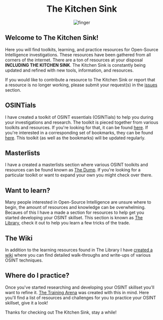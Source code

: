 <div align="center">
  
# The Kitchen Sink
![finger](https://github.com/user-attachments/assets/a8e77d5b-a889-4fc7-a475-6938b88102f8)

</div>

## Welcome to The Kitchen Sink!
Here you will find toolkits, learning, and practice resources for Open-Source Intelligence investigations. These resources have been gathered from all corners of the internet. There are a ton of resources at your disposal **INCLUDING THE KITCHEN SINK**. The Kitchen Sink is constantly being updated and refined with new tools, information, and resources.

If you would like to contribute a resource to The Kitchen Sink or report that a resource is no longer working, please submit your request(s) in the [issues](https://github.com/OSINTI4L/The-Kitchen-Sink/issues) section.

## OSINTials
I have created a toolkit of OSINT essentials (OSINTials) to help you during your investigations and research. The toolkit is pieced together from various toolkits and resources. If you're looking for that, it can be found [here](https://github.com/OSINTI4L/The-Kitchen-Sink/blob/main/OSINTials.md). If you're interested in a corresponding set of bookmarks, they can be found [here](https://github.com/OSINTI4L/The-Kitchen-Sink/blob/main/Bookmarks/OSINTialBookmarks.html). This toolkit (as well as the bookmarks) will be updated regularly.

## Masterlists
I have a created a masterlists section where various OSINT toolkits and resources can be found known as [The Dump](https://github.com/OSINTI4L/The-Kitchen-Sink/blob/main/Masterlists.md). If you're looking for a particular toolkit or want to expand your own you might check over there.

## Want to learn?
Many people interested in Open-Source Intelligence are unsure where to begin, the amount of resources and knowledge can be overwhelming. Becaues of this I have a made a section for resources to help get you started developing your OSINT skillset. This section is known as [The Library](https://github.com/OSINTI4L/The-Kitchen-Sink/blob/main/Learn.md), check it out to help you learn a few tricks of the trade.

## The Wiki
In addition to the learning resources found in The Library I have [created a wiki](https://github.com/OSINTI4L/The-Kitchen-Sink/wiki) where you can find detailed walk-throughs and write-ups of various OSINT techniques.

## Where do I practice?
Once you've started researching and developing your OSINT skillset you'll want to refine it. [The Training Arena](https://github.com/OSINTI4L/The-Kitchen-Sink/blob/main/Practice.md) was created with this in mind. Here you'll find a list of resources and challenges for you to practice your OSINT skillset, give it a look!

Thanks for checking out The Kitchen Sink, stay a while!
